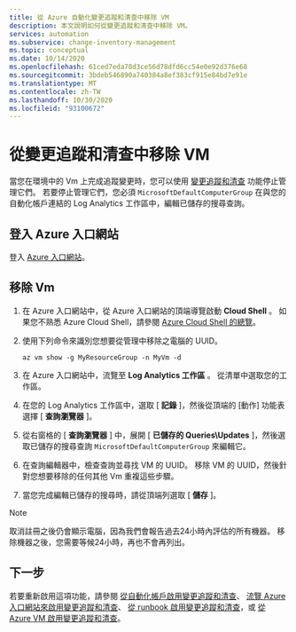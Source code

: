 ```yaml
---
title: 從 Azure 自動化變更追蹤和清查中移除 VM
description: 本文說明如何從變更追蹤和清查中移除 VM。
services: automation
ms.subservice: change-inventory-management
ms.topic: conceptual
ms.date: 10/14/2020
ms.openlocfilehash: 61ced7eda78d3ce56d78dfd6cc54e0e92d376e68
ms.sourcegitcommit: 3bdeb546890a740384a8ef383cf915e84bd7e91e
ms.translationtype: MT
ms.contentlocale: zh-TW
ms.lasthandoff: 10/30/2020
ms.locfileid: "93100672"
---
```

# <a name="remove-vms-from-change-tracking-and-inventory"></a>從變更追蹤和清查中移除 VM

當您在環境中的 Vm 上完成追蹤變更時，您可以使用 [變更追蹤和清查](overview.md) 功能停止管理它們。 若要停止管理它們，您必須 `MicrosoftDefaultComputerGroup` 在與您的自動化帳戶連結的 Log Analytics 工作區中，編輯已儲存的搜尋查詢。

## <a name="sign-into-the-azure-portal"></a>登入 Azure 入口網站

登入 [Azure 入口網站](https://portal.azure.com)。

## <a name="to-remove-your-vms"></a>移除 Vm

1. 在 Azure 入口網站中，從 Azure 入口網站的頂端導覽啟動 **Cloud Shell** 。 如果您不熟悉 Azure Cloud Shell，請參閱 [Azure Cloud Shell 的總覽](/azure/cloud-shell/overview)。

2. 使用下列命令來識別您想要從管理中移除之電腦的 UUID。

    ```azurecli
    az vm show -g MyResourceGroup -n MyVm -d
    ```

3. 在 Azure 入口網站中，流覽至 **Log Analytics 工作區** 。 從清單中選取您的工作區。

4. 在您的 Log Analytics 工作區中，選取 [ **記錄** ]，然後從頂端的 [動作] 功能表選擇 [ **查詢瀏覽器** ]。

5. 從右窗格的 [ **查詢瀏覽器** ] 中，展開 [ **已儲存的 Queries\Updates** ]，然後選取已儲存的搜尋查詢 `MicrosoftDefaultComputerGroup` 來編輯它。

6. 在查詢編輯器中，檢查查詢並尋找 VM 的 UUID。 移除 VM 的 UUID，然後針對您想要移除的任何其他 Vm 重複這些步驟。

7. 當您完成編輯已儲存的搜尋時，請從頂端列選取 [ **儲存** ]。

>[!NOTE]
>取消註冊之後仍會顯示電腦，因為我們會報告過去24小時內評估的所有機器。 移除機器之後，您需要等候24小時，再也不會再列出。

## <a name="next-steps"></a>下一步

若要重新啟用這項功能，請參閱 [從自動化帳戶啟用變更追蹤和清查](enable-from-automation-account.md)、 [流覽 Azure 入口網站來啟用變更追蹤和清查](enable-from-portal.md)、 [從 runbook 啟用變更追蹤和清查](enable-from-runbook.md)，或 [從 Azure VM 啟用變更追蹤和清查](enable-from-vm.md)。